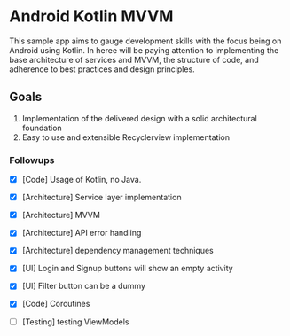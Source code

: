 # Android Kotlin MVVM 

This sample app aims to gauge development skills with the focus being on Android using Kotlin. In heree will be paying attention to implementing the base architecture of services and MVVM, the structure of code, and adherence to best practices and design principles.

## Goals

1. Implementation of the delivered design with a solid architectural foundation
2. Easy to use and extensible Recyclerview implementation


### Followups

- [x] [Code] Usage of Kotlin, no Java. 
- [x] [Architecture] Service layer implementation
- [x] [Architecture] MVVM 
- [x] [Architecture] API error handling
- [x] [Architecture] dependency management techniques
- [x] [UI] Login and Signup buttons will show an empty activity
- [x] [UI] Filter button can be a dummy
- [x] [Code] Coroutines
- [ ] [Testing] testing ViewModels

